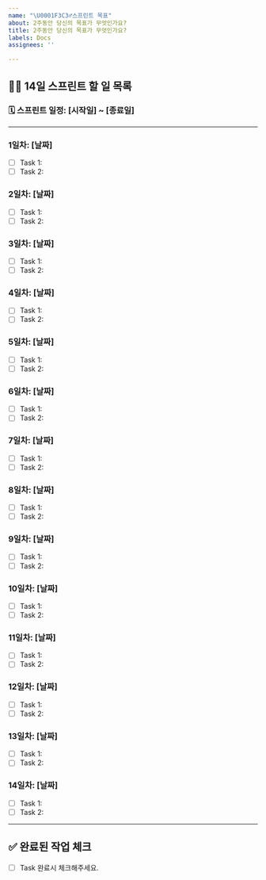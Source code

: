 ```yaml
---
name: "\U0001F3C3‍♂️스프린트 목표"
about: 2주동안 당신의 목표가 무엇인가요?
title: 2주동안 당신의 목표가 무엇인가요?
labels: Docs
assignees: ''

---
```


## 🏃‍♂️ 14일 스프린트 할 일 목록

### 🗓️ 스프린트 일정: [시작일] ~ [종료일]

---

### 1일차: [날짜]
- [ ] Task 1: <!-- 할일 1 -->
- [ ] Task 2: <!-- 할일 2 -->

### 2일차: [날짜]
- [ ] Task 1: <!-- 할일 1 -->
- [ ] Task 2: <!-- 할일 2 -->

### 3일차: [날짜]
- [ ] Task 1: <!-- 할일 1 -->
- [ ] Task 2: <!-- 할일 2 -->

### 4일차: [날짜]
- [ ] Task 1: <!-- 할일 1 -->
- [ ] Task 2: <!-- 할일 2 -->

### 5일차: [날짜]
- [ ] Task 1: <!-- 할일 1 -->
- [ ] Task 2: <!-- 할일 2 -->

### 6일차: [날짜]
- [ ] Task 1: <!-- 할일 1 -->
- [ ] Task 2: <!-- 할일 2 -->

### 7일차: [날짜]
- [ ] Task 1: <!-- 할일 1 -->
- [ ] Task 2: <!-- 할일 2 -->

### 8일차: [날짜]
- [ ] Task 1: <!-- 할일 1 -->
- [ ] Task 2: <!-- 할일 2 -->

### 9일차: [날짜]
- [ ] Task 1: <!-- 할일 1 -->
- [ ] Task 2: <!-- 할일 2 -->

### 10일차: [날짜]
- [ ] Task 1: <!-- 할일 1 -->
- [ ] Task 2: <!-- 할일 2 -->

### 11일차: [날짜]
- [ ] Task 1: <!-- 할일 1 -->
- [ ] Task 2: <!-- 할일 2 -->

### 12일차: [날짜]
- [ ] Task 1: <!-- 할일 1 -->
- [ ] Task 2: <!-- 할일 2 -->

### 13일차: [날짜]
- [ ] Task 1: <!-- 할일 1 -->
- [ ] Task 2: <!-- 할일 2 -->

### 14일차: [날짜]
- [ ] Task 1: <!-- 할일 1 -->
- [ ] Task 2: <!-- 할일 2 -->

---

## ✅ 완료된 작업 체크
- [ ] Task 완료시 체크해주세요.
